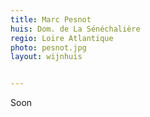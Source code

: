 ```yaml
---
title: Marc Pesnot
huis: Dom. de La Sénéchalière
regio: Loire Atlantique
photo: pesnot.jpg
layout: wijnhuis


---
```

Soon 
